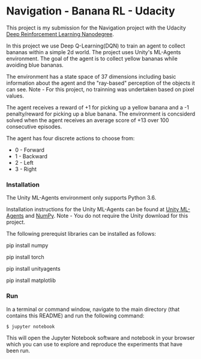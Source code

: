 # Navigation - Banana RL - Udacity

This project is my submission for the Navigation project with the Udacity [Deep Reinforcement Learning Nanodegree](https://www.udacity.com/course/deep-reinforcement-learning-nanodegree--nd893). 

In this project we use Deep Q-Learning(DQN) to train an agent to collect bananas within a simple 2d world. The project uses Unity's ML-Agents environment. The goal of the agent is to collect yellow bananas while avoiding blue bananas.

The environment has a state space of 37 dimensions including basic information about the agent and the "ray-based" perception of the objects it can see. Note - For this project, no trainning was undertaken based on pixel values. 

The agent receives a reward of +1 for picking up a yellow banana and a -1 penalty/reward for picking up a blue banana. The environment is concsiderd solved when the agent receives an average score of +13 over 100 consecutive episodes. 

The agent has four discrete actions to choose from:
* 0 - Forward
* 1 - Backward
* 2 - Left
* 3 - Right

### Installation

The Unity ML-Agents environment only supports Python 3.6. 

Installation instructions for the Unity ML-Agents can be found at [Unity ML-Agents](https://github.com/Unity-Technologies/ml-agents/blob/master/docs/Installation.md) and [NumPy](http://www.numpy.org/). Note - You do not require the Unity download for this project.

The following prerequist libraries can be installed as follows:

pip install numpy

pip install torch

pip install unityagents

pip install matplotlib



### Run
In a terminal or command window, navigate to the main directory (that contains this README) and run the following command:

```shell
$ jupyter notebook
```

This will open the Jupyter Notebook software and notebook in your browser which you can use to explore and reproduce the experiments that have been run. 
